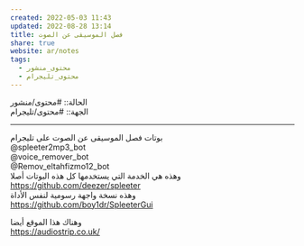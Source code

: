 ```yaml
---  
created: 2022-05-03 11:43  
updated: 2022-08-28 13:14  
title: فصل الموسيقى عن الصوت  
share: true  
website: ar/notes  
tags:  
  - محتوى_منشور  
  - محتوى_تليجرام  
---  
```

  
  
الحالة:: #محتوى/منشور  
الجهة:: #محتوى/تليجرام  
  
---  
  
بوتات فصل الموسيقى عن الصوت على تليجرام  
@spleeter2mp3_bot  
@voice_remover_bot  
@Remov_eltahfizmo12_bot  
وهذه هي الخدمة التي يستخدمها كل هذه البوتات أصلا  
<https://github.com/deezer/spleeter>  
وهذه نسخة واجهة رسومية لنفس الأداة  
<https://github.com/boy1dr/SpleeterGui>  
  
وهناك هذا الموقع أيضا  
<https://audiostrip.co.uk/>  

